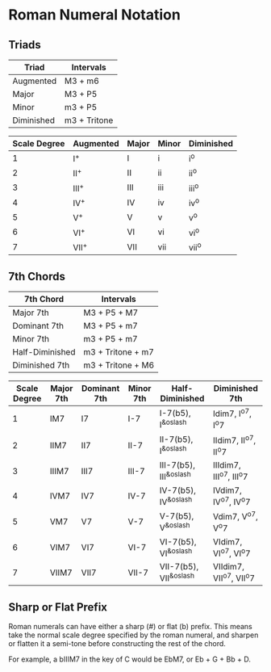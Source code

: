 Roman Numeral Notation
======================

Triads
------

| Triad      | Intervals    |
|------------|--------------|
| Augmented  | M3 + m6      |
| Major      | M3 + P5      |
| Minor      | m3 + P5      |
| Diminished | m3 + Tritone |

| Scale Degree | Augmented       | Major | Minor | Diminished      |
|--------------|-----------------|-------|-------|-----------------|
| 1            | I<sup>+</sup>   | I     | i     | i<sup>o</sup>   |
| 2            | II<sup>+</sup>  | II    | ii    | ii<sup>o</sup>  |
| 3            | III<sup>+</sup> | III   | iii   | iii<sup>o</sup> |
| 4            | IV<sup>+</sup>  | IV    | iv    | iv<sup>o</sup>  |
| 5            | V<sup>+</sup>   | V     | v     | v<sup>o</sup>   |
| 6            | VI<sup>+</sup>  | VI    | vi    | vi<sup>o</sup>  |
| 7            | VII<sup>+</sup> | VII   | vii   | vii<sup>o</sup> |

7th Chords
----------

| 7th Chord       | Intervals         |
|-----------------|-------------------|
| Major 7th       | M3 + P5 + M7      |
| Dominant 7th    | M3 + P5 + m7      |
| Minor 7th       | m3 + P5 + m7      |
| Half-Diminished | m3 + Tritone + m7 |
| Diminished 7th  | m3 + Tritone + M6 |

| Scale Degree | Major 7th | Dominant 7th | Minor 7th | Half-Diminished                  | Diminished 7th                              |
|--------------|-----------|--------------|-----------|----------------------------------|---------------------------------------------|
| 1            | IM7       | I7           | I-7       | I-7(b5), I<sup>&oslash</sup>     | Idim7, I<sup>o7</sup>, I<sup>o</sup>7       |
| 2            | IIM7      | II7          | II-7      | II-7(b5), I<sup>&oslash</sup>    | IIdim7, II<sup>o7</sup>, II<sup>o</sup>7    |
| 3            | IIIM7     | III7         | III-7     | III-7(b5), III<sup>&oslash</sup> | IIIdim7, III<sup>o7</sup>, III<sup>o</sup>7 |
| 4            | IVM7      | IV7          | IV-7      | IV-7(b5), IV<sup>&oslash</sup>   | IVdim7, IV<sup>o7</sup>, IV<sup>o</sup>7    |
| 5            | VM7       | V7           | V-7       | V-7(b5), V<sup>&oslash</sup>     | Vdim7, V<sup>o7</sup>, V<sup>o</sup>7       |
| 6            | VIM7      | VI7          | VI-7      | VI-7(b5), VI<sup>&oslash</sup>   | VIdim7, VI<sup>o7</sup>, VI<sup>o</sup>7    |
| 7            | VIIM7     | VII7         | VII-7     | VII-7(b5), VII<sup>&oslash</sup> | VIIdim7, VII<sup>o7</sup>, VII<sup>o</sup>7 |

Sharp or Flat Prefix
--------------------

Roman numerals can have either a sharp (#) or flat (b) prefix.  This means take the normal scale
degree specified by the roman numeral, and sharpen or flatten it a semi-tone before constructing
the rest of the chord.

For example, a bIIIM7 in the key of C would be EbM7, or Eb + G + Bb + D.
